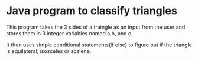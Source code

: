 # Java program to classify triangles

This program takes the 3 sides of a traingle as an input from the user and stores them in 3 integer variables named a,b, and c.

It then uses simple conditional statements(if else) to figure out if the triangle is equilateral, isosceles or scalene.

